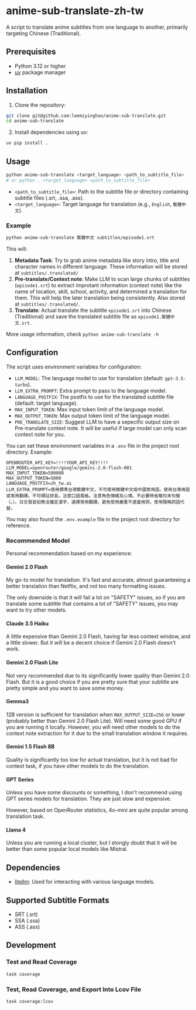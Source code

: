 # anime-sub-translate-zh-tw

A script to translate anime subtitles from one language to another, primarily targeting Chinese (Traditional).

## Prerequisites

- Python 3.12 or higher
- [uv](https://github.com/astral-sh/uv) package manager

## Installation

1.  Clone the repository:

```bash
git clone git@github.com:leemiyinghao/anime-sub-translate.git
cd anime-sub-translate
```

2.  Install dependencies using uv:

```bash
uv pip install .
```


## Usage

```bash
python anime-sub-translate <target_language> <path_to_subtitle_file>
# or python . <target_language> <path_to_subtitle_file>
```

- `<path_to_subtitle_file>`: Path to the subtitle file or directory containing subtitle files (.srt, .ssa, .ass).
- `<target_language>`: Target language for translation (e.g., `English`, `繁體中文`).

### Example

```bash
python anime-sub-translate 繁體中文 subtitles/episode1.srt
```

This will:
1. **Metadata Task**: Try to grab anime metadata like story intro, title and character names in different language.  These information will be stored at `subtitles/.translated/`
2. **Pre-translate/Context note**: Make LLM to scan large chunks of subtitles (`episode1.srt`) to extract improtant information (context note) like the name of location, skill, school, activity, and determined a translation for them.  This will help the later translation being consistently.  Also stored at `subtitles/.translated/`.
3. **Translate**: Actual translate the subtitle `episode1.srt` into Chinese (Traditional) and save the translated subtitle file as `episode1.繁體中文.srt`.

More usage information, check `python anime-sub-translate -h`

## Configuration

The script uses environment variables for configuration:

- `LLM_MODEL`: The language model to use for translation (default: `gpt-3.5-turbo`).
- `LLM_EXTRA_PROMPT`: Extra prompt to pass to the language model.
- `LANGUAGE_POSTFIX`: The postfix to use for the translated subtitle file (default: target language).
- `MAX_INPUT_TOKEN`: Max input token limit of the language model.
- `MAX_OUTPUT_TOKEN`: Max output token limit of the language model.
- `PRE_TRANSLATE_SIZE`: Suggest LLM to have a sepecific output size on Pre-translate context note. It will be useful if large model can only scan context note for you.

You can set these environment variables in a `.env` file in the project root directory. Example:

```
OPENROUTER_API_KEY=!!!!YOUR_API_KEY!!!!
LLM_MODEL=openrouter/google/gemini-2.0-flash-001
MAX_INPUT_TOKEN=500000
MAX_OUTPUT_TOKEN=5000
LANGUAGE_POSTFIX=zh_tw.ai
LLM_EXTRA_PROMPT=使用標準台灣繁體中文，不可使用簡體中文或中國常用語。使用台灣用語或常用翻譯。不可標註拼音。注意口語風格。注意角色情緒及心境。不必要時省略句末句號（。）。日文發音如無法確定漢字，選擇常用翻譯。避免使用嚴重不適當用詞，使用隱晦詞語代替。
```

You may also found the `.env.example` file in the project root directory for reference.

### Recommended Model

Personal recommendation based on my experience:

#### Gemini 2.0 Flash

My go-to model for translation. It's fast and accurate, almost guaranteeing a better translation than Netflix, and not too many formatting issues.

The only downside is that it will fail a lot on "SAFETY" issues, so if you are translate some subtitle that contains a lot of "SAFETY" issues, you may want to try other models.

#### Claude 3.5 Haiku

A little expensive than Gemini 2.0 Flash, having far less context window, and a little slower. But it will be a decent choice if Gemini 2.0 Flash doesn't work.

#### Gemini 2.0 Flash Lite

Not very recommended due to its significantly lower quality than Gemini 2.0 Flash. But it is a good choice if you are pretty sure that your subtitle are pretty simple and you want to save some money.

#### Gemma3

12B version is sufficient for translation when `MAX_OUTPUT_SIZE=256` or lower (probably better than Gemini 2.0 Flash Lite). Will need some good GPU if you are running it locally. However, you will need other models to do the context note extraction for it due to the small translation window it requires.

#### Gemini 1.5 Flash 8B

Quality is significantly too low for actual translation, but it is not bad for context task, if you have other models to do the translation.

#### GPT Series

Unless you have some discounts or something, I don't recommend using GPT series models for translation. They are just slow and expensive.

However, based on OpenRouter statistics, 4o-mini are quite popular among translation task.

#### Llama 4

Unless you are running a local cluster, but I stongly doubt that it will be better than some popular local models like Mistral.

## Dependencies

- [litellm](https://github.com/BerriAI/litellm): Used for interacting with various language models.

## Supported Subtitle Formats

- SRT (.srt)
- SSA (.ssa)
- ASS (.ass)

## Development

### Test and Read Coverage

```bash
task coverage
```

### Test, Read Coverage, and Export Into Lcov File

```bash
task coverage:lcov
```
